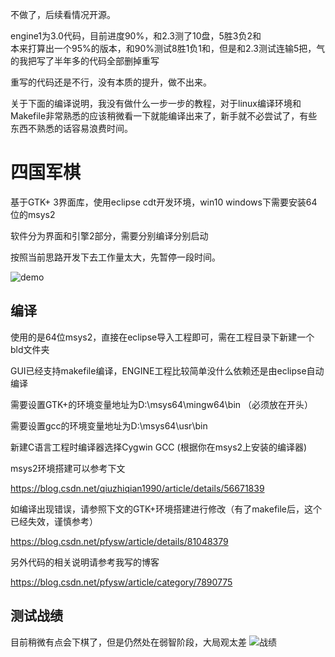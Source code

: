 不做了，后续看情况开源。

engine1为3.0代码，目前进度90%，和2.3测了10盘，5胜3负2和 <br>
本来打算出一个95%的版本，和90%测试8胜1负1和，但是和2.3测试连输5把，气的我把写了半年多的代码全部删掉重写

重写的代码还是不行，没有本质的提升，做不出来。

关于下面的编译说明，我没有做什么一步一步的教程，对于linux编译环境和Makefile非常熟悉的应该稍微看一下就能编译出来了，新手就不必尝试了，有些东西不熟悉的话容易浪费时间。

# 四国军棋
基于GTK+ 3界面库，使用eclipse cdt开发环境，win10
windows下需要安装64位的msys2

软件分为界面和引擎2部分，需要分别编译分别启动
      
按照当前思路开发下去工作量太大，先暂停一段时间。    

![demo](https://github.com/pfysw/JunQi/raw/master/GUI/res/demo.png)
## 编译
使用的是64位msys2，直接在eclipse导入工程即可，需在工程目录下新建一个bld文件夹

GUI已经支持makefile编译，ENGINE工程比较简单没什么依赖还是由eclipse自动编译

需要设置GTK+的环境变量地址为D:\msys64\mingw64\bin （必须放在开头）

需要设置gcc的环境变量地址为D:\msys64\usr\bin

新建C语言工程时编译器选择Cygwin GCC (根据你在msys2上安装的编译器)

msys2环境搭建可以参考下文

https://blog.csdn.net/qiuzhiqian1990/article/details/56671839

如编译出现错误，请参照下文的GTK+环境搭建进行修改（有了makefile后，这个已经失效，谨慎参考）

https://blog.csdn.net/pfysw/article/details/81048379

另外代码的相关说明请参考我写的博客

https://blog.csdn.net/pfysw/article/category/7890775    

## 测试战绩
目前稍微有点会下棋了，但是仍然处在弱智阶段，大局观太差
![战绩](https://github.com/pfysw/JunQi/raw/master/GUI/res/result.png)